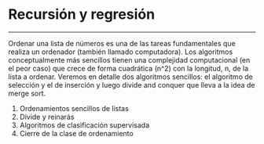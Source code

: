 # Recursión y regresión

***

Ordenar una lista de números es una de las tareas fundamentales que realiza un ordenador (también llamado computadora). Los algoritmos conceptualmente más sencillos tienen una complejidad computacional (en el peor caso) que crece de forma cuadrática (n^2) con la longitud, n, de la lista a ordenar. Veremos en detalle dos algoritmos sencillos: el algoritmo de selección y el de inserción y luego divide and conquer que lleva a la idea de merge sort.

1. Ordenamientos sencillos de listas
2. Divide y reinarás
3. Algoritmos de clasificación supervisada
4. Cierre de la clase de ordenamiento
